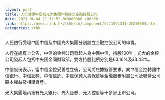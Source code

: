 ```yaml
---
layout: post
title: 人行受理中信及光大集團申請成立金融控股公司
date: 2021-06-04 21:12:52.000000000 +08:00
link: https://news.rthk.hk/rthk/ch/component/k2/1594341-20210604.htm
categories: rthk
---
```


人民銀行受理中國中信及中國光大集團分別設立金融控股公司的申請。

人行在網頁上公告，中信的金控公司發起人為中國中信，持股100%；光大的金控公司發起人包括中央匯金同財政部，雙方持股比例分別是63.16%及33.43%。

中信股份表示，當中信金控妥善成立後，公司將根據監管要求，向中信金控轉讓中信銀行、中信証券、中信信託、中信保誠人壽保險等金融服務附屬公司及聯營公司股本權益及相關資產。

光大集團境內擁有光大銀行、光大証券、光大控股等十多家上市公司。
